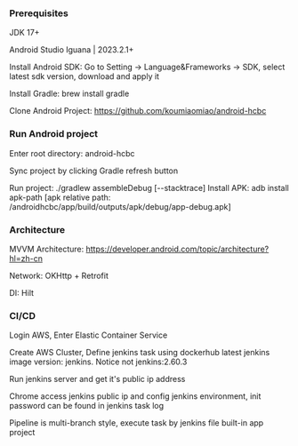 ### Prerequisites

JDK 17+

Android Studio Iguana | 2023.2.1+

Install Android SDK: Go to Setting -> Language&Frameworks -> SDK, select latest sdk version, download and apply it

Install Gradle: brew install gradle

Clone Android Project: https://github.com/koumiaomiao/android-hcbc

### Run Android project

Enter root directory: android-hcbc

Sync project by clicking Gradle refresh button

Run project: ./gradlew assembleDebug [--stacktrace]
Install APK: adb install apk-path [apk relative path: /androidhcbc/app/build/outputs/apk/debug/app-debug.apk]

### Architecture

MVVM Architecture: https://developer.android.com/topic/architecture?hl=zh-cn

Network: OKHttp + Retrofit

DI: Hilt

### CI/CD

Login AWS, Enter Elastic Container Service

Create AWS Cluster, Define jenkins task using dockerhub latest jenkins image version: jenkins. Notice not jenkins:2.60.3

Run jenkins server and get it's public ip address

Chrome access jenkins public ip and config jenkins environment, init password can be found in jenkins task log

Pipeline is multi-branch style, execute task by jenkins file built-in app project
